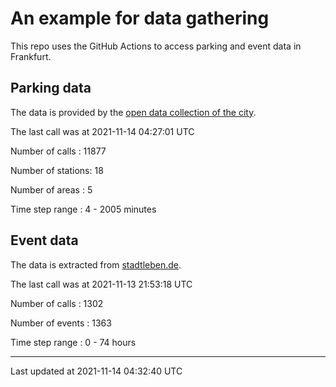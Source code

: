 # An example for data gathering

This repo uses the GitHub Actions to access parking and event data in Frankfurt.

## Parking data
The data is provided by the [open data collection of the city](https://www.offenedaten.frankfurt.de/).

The last call was at 2021-11-14 04:27:01 UTC

Number of calls   : 11877

Number of stations:    18

Number of areas   :     5

Time step range   :     4 -  2005 minutes


## Event data
The data is extracted from [stadtleben.de](https://stadtleben.de/frankfurt/).

The last call was at 2021-11-13 21:53:18 UTC

Number of calls   : 1302

Number of events  : 1363

Time step range   :    0 -   74 hours


----

Last updated at 2021-11-14 04:32:40 UTC
